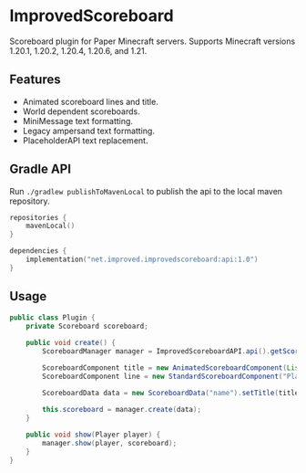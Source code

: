 # ImprovedScoreboard

Scoreboard plugin for Paper Minecraft servers. Supports Minecraft versions 1.20.1, 1.20.2, 1.20.4, 1.20.6, and 1.21.

## Features

- Animated scoreboard lines and title.
- World dependent scoreboards.
- MiniMessage text formatting.
- Legacy ampersand text formatting.
- PlaceholderAPI text replacement.

## Gradle API

Run `./gradlew publishToMavenLocal` to publish the api to the local maven repository.

```kts
repositories {
    mavenLocal()
}

dependencies {
    implementation("net.improved.improvedscoreboard:api:1.0")
}
```

## Usage

```java
public class Plugin {
    private Scoreboard scoreboard;
    
    public void create() {
        ScoreboardManager manager = ImprovedScoreboardAPI.api().getScoreboardManager();

        ScoreboardComponent title = new AnimatedScoreboardComponent(List.of("<red>Title", "<blue>Title"), 20);
        ScoreboardComponent line = new StandardScoreboardComponent("Player: %player_name%", 20);

        ScoreboardData data = new ScoreboardData("name").setTitle(title).addLine(line);

        this.scoreboard = manager.create(data);
    }
    
    public void show(Player player) {
        manager.show(player, scoreboard);
    }
}
```